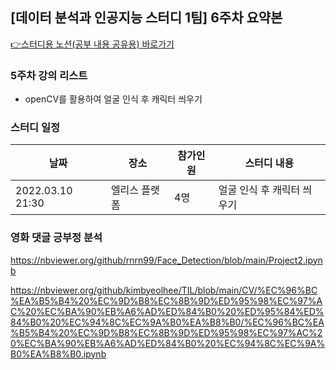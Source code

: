 

## [데이터 분석과 인공지능 스터디 1팀] 6주차 요약본

[👉스터디용 노션(공부 내용 공유용) 바로가기](https://gigantic-increase-961.notion.site/1-42d23dd397ce468d9aa4d24fcf7dc916)

### 5주차 강의 리스트
- openCV를 활용하여 얼굴 인식 후 캐릭터 씌우기


### 스터디 일정
|       날짜       |         장소      |  참가인원 | 스터디 내용 |
| ---------------- | ----------------- | ------ | ------------- |
| 2022.03.10 21:30 | 엘리스 플랫폼  |  4명 | 얼굴 인식 후 캐릭터 씌우기 |

### 영화 댓글 긍부정 분석

https://nbviewer.org/github/rnrn99/Face_Detection/blob/main/Project2.ipynb

https://nbviewer.org/github/kimbyeolhee/TIL/blob/main/CV/%EC%96%BC%EA%B5%B4%20%EC%9D%B8%EC%8B%9D%ED%95%98%EC%97%AC%20%EC%BA%90%EB%A6%AD%ED%84%B0%20%ED%95%84%ED%84%B0%20%EC%94%8C%EC%9A%B0%EA%B8%B0/%EC%96%BC%EA%B5%B4%20%EC%9D%B8%EC%8B%9D%ED%95%98%EC%97%AC%20%EC%BA%90%EB%A6%AD%ED%84%B0%20%EC%94%8C%EC%9A%B0%EA%B8%B0.ipynb
